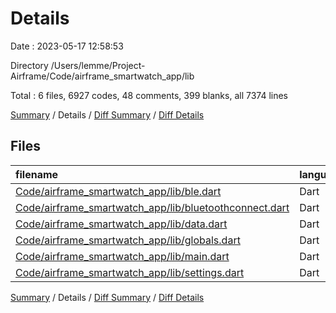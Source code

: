 # Details

Date : 2023-05-17 12:58:53

Directory /Users/lemme/Project-Airframe/Code/airframe_smartwatch_app/lib

Total : 6 files,  6927 codes, 48 comments, 399 blanks, all 7374 lines

[Summary](results.md) / Details / [Diff Summary](diff.md) / [Diff Details](diff-details.md)

## Files
| filename | language | code | comment | blank | total |
| :--- | :--- | ---: | ---: | ---: | ---: |
| [Code/airframe_smartwatch_app/lib/ble.dart](/Code/airframe_smartwatch_app/lib/ble.dart) | Dart | 57 | 4 | 14 | 75 |
| [Code/airframe_smartwatch_app/lib/bluetoothconnect.dart](/Code/airframe_smartwatch_app/lib/bluetoothconnect.dart) | Dart | 307 | 1 | 58 | 366 |
| [Code/airframe_smartwatch_app/lib/data.dart](/Code/airframe_smartwatch_app/lib/data.dart) | Dart | 58 | 0 | 11 | 69 |
| [Code/airframe_smartwatch_app/lib/globals.dart](/Code/airframe_smartwatch_app/lib/globals.dart) | Dart | 65 | 0 | 11 | 76 |
| [Code/airframe_smartwatch_app/lib/main.dart](/Code/airframe_smartwatch_app/lib/main.dart) | Dart | 6,386 | 43 | 295 | 6,724 |
| [Code/airframe_smartwatch_app/lib/settings.dart](/Code/airframe_smartwatch_app/lib/settings.dart) | Dart | 54 | 0 | 10 | 64 |

[Summary](results.md) / Details / [Diff Summary](diff.md) / [Diff Details](diff-details.md)